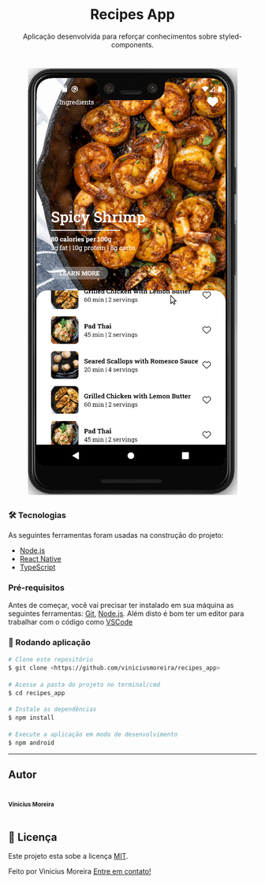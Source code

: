 <h1 align="center">Recipes App</h1>

<p align="center">Aplicação desenvolvida para reforçar conhecimentos sobre styled-components.</p>

<h1 align="center">
  <img alt="Recipes App" title="#NextLevelWeek" src="./public/RecipesApp.gif" />
</h1>

### 🛠 Tecnologias

As seguintes ferramentas foram usadas na construção do projeto:

- [Node.js](https://nodejs.org/en/)
- [React Native](https://reactnative.dev/)
- [TypeScript](https://www.typescriptlang.org/)

### Pré-requisitos

Antes de começar, você vai precisar ter instalado em sua máquina as seguintes ferramentas:
[Git](https://git-scm.com), [Node.js](https://nodejs.org/en/).
Além disto é bom ter um editor para trabalhar com o código como [VSCode](https://code.visualstudio.com/)

### 🎲 Rodando aplicação

```bash
# Clone este repositório
$ git clone <https://github.com/viniciusmoreira/recipes_app>

# Acesse a pasta do projeto no terminal/cmd
$ cd recipes_app

# Instale as dependências
$ npm install

# Execute a aplicação em modo de desenvolvimento
$ npm android
```

---

## Autor

 <img style="border-radius: 50%;" src="https://avatars2.githubusercontent.com/u/5288651?s=400&u=d1af6a4fecad96cfd93375e0913e165cef778b92&v=4" width="100px;" alt=""/>
 <br />
 <sub><b>Vinícius Moreira</b></sub>
 <br />
 <br />


## 📝 Licença

Este projeto esta sobe a licença [MIT](./LICENSE).

Feito por Vinicius Moreira [Entre em contato!](https://www.linkedin.com/in/vinicius-moreira-vm/)
